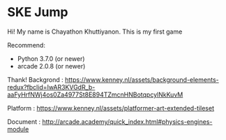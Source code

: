 # SKE Jump
Hi! My name is Chayathon Khuttiyanon. This is my first game

Recommend:
- Python 3.7.0 (or newer)
- arcade 2.0.8 (or newer)

Thank!
Backgrond : https://www.kenney.nl/assets/background-elements-redux?fbclid=IwAR3KVGdR_b-aaFyHrfNWj4os0Za4977St8E894TZmcnHNBotqpcylNkKuvM

Platform : https://www.kenney.nl/assets/platformer-art-extended-tileset

Document : http://arcade.academy/quick_index.html#physics-engines-module